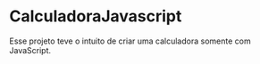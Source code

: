 # CalculadoraJavascript
Esse projeto teve o intuito de criar uma calculadora somente com JavaScript.
